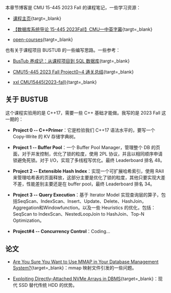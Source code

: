 

本章节博客是 CMU 15-445 2023 Fall 的课程笔记，一些学习资源：

- [课程主页](https://15445.courses.cs.cmu.edu/fall2023/){targt=_blank}

- [【数据库系统导论 15-445 2023Fall】CMU—中英字幕](https://www.bilibili.com/video/BV1Ex4y1p7bi?p=1&vd_source=0de771c86d90f02a6cab8152f6aa173f){targt=_blank}

- [open-courses](https://zhenghe.gitbook.io/open-courses/cmu-15-445-645-database-systems/relational-data-model){targt=_blank} 

也有关于课程项目 BUSTUB 的一些编写思路。一些参考：  

- [BusTub 养成记：从课程项目到 SQL 数据库](https://zhuanlan.zhihu.com/p/570917775){targt=_blank}


- [CMU15-445 2023 Fall Project0~4 通关总结](https://zhuanlan.zhihu.com/p/679980578){targt=_blank}

- [xxl CMU15445(2023-fall)](https://4ever-xxxl.github.io/categories/cmu154452023-fall/){targt=_blank}

## **关于 BUSTUB**

这个课程实验用的是 C++17，需要一些 C++ 基础才能做。我写的是 2023 Fall 这一期的：

- **Project 0 -- C++Primer**：它是检验我们 C++17 语法水平的，要写一个 Copy-Write 的 KV 存储字典树。

- **Project 1 -- Buffer Pool**：一个 Buffer Pool Manager，管理整个 DB 的页面，对于并发控制，优化了锁的粒度，使用 2PL 协议，并且以相同顺序申请锁避免死锁。对于 I/O，实现了多线程写优化。最终 Leaderboard 排名 48。

- **Project 2 -- Extensible Hash Index**：实现一个可扩展哈希索引，使用 RAII 来管理哈希表的页面释放，这部分主要是优化了锁的粒度，其他只要实现大差不差，性能差别主要还是在 buffer pool，最终 Leaderboard 排名 34。

- **Project 3 -- Query Execution**：基于 Iterator Model 实现查询层的算子，包括SeqScan、IndexScan、Insert、Update、Delete、HashJoin，Aggregation和Windowfunction。以及一些 Heuristics 的优化，包括：SeqScan to IndexScan、NestedLoopJoin to HashJoin、Top-N Optimization。

- **Project#4 -- Concurrency Control**：Coding...


## **论文**

- [Are You Sure You Want to Use MMAP in Your Database Management System?](https://db.cs.cmu.edu/papers/2022/cidr2022-p13-crotty.pdf){target=_blank}：mmap 映射文件引发的一些问题。

- [Exploiting Directly-Attached NVMe Arrays in DBMS](https://www.cidrdb.org/cidr2020/papers/p16-haas-cidr20.pdf){target=_blank}：现代 SSD 替代传统 HDD 的优势。

